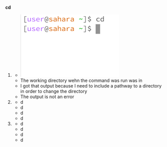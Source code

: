 **cd**
1. - ![Image](Screenshot_2023-10-03_125519.png)
   - The working directory wehn the command was run was in 
   - I got that output because I need to include a pathway to a directory in order to change the directory
   - The output is not an error
2. - d
   - d
   - d
   - d
3. - d
   - d
   - d
   - d

